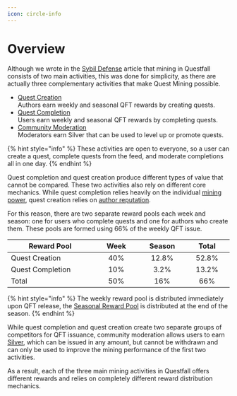 ```yaml
---
icon: circle-info
---
```


# Overview

Although we wrote in the [Sybil Defense](../overview/sybil-defence.md) article that mining in Questfall consists of two main activities, this was done for simplicity, as there are actually three complementary activities that make Quest Mining possible.

* [Quest Creation](quest-creation-10/)\
  Authors earn weekly and seasonal QFT rewards by creating quests.
* [Quest Completion](quest-completion-40/)\
  Users earn weekly and seasonal QFT rewards by completing quests.
* [Community Moderation](community-moderation/)\
  Moderators earn Silver that can be used to level up or promote quests.

{% hint style="info" %}
These activities are open to everyone, so a user can create a quest, complete quests from the feed, and moderate completions all in one day.
{% endhint %}

Quest completion and quest creation produce different types of value that cannot be compared. These two activities also rely on different core mechanics. While quest completion relies heavily on the individual [mining power](quest-completion-40/mining-power.md), quest creation relies on [author reputation](quest-creation-10/author-reputation.md).

For this reason, there are two separate reward pools each week and season: one for users who complete quests and one for authors who create them. These pools are formed using 66% of the weekly QFT issue.

<table><thead><tr><th width="187">Reward Pool</th><th width="96" align="center">Week</th><th width="88" align="center">Season</th><th width="90" align="center">Total</th></tr></thead><tbody><tr><td>Quest Creation</td><td align="center">40%</td><td align="center">12.8%</td><td align="center">52.8%</td></tr><tr><td>Quest Completion</td><td align="center">10%</td><td align="center">3.2%</td><td align="center">13.2%</td></tr><tr><td>Total</td><td align="center">50%</td><td align="center">16%</td><td align="center">66%</td></tr></tbody></table>

{% hint style="info" %}
The weekly reward pool is distributed immediately upon QFT release, the [Seasonal Reward Pool](seasons-16.md) is distributed at the end of the season.
{% endhint %}

While quest completion and quest creation create two separate groups of competitors for QFT issuance, community moderation allows users to earn [Silver](../assets/Silver-in-game.md), which can be issued in any amount, but cannot be withdrawn and can only be used to improve the mining performance of the first two activities.

As a result, each of the three main mining activities in Questfall offers different rewards and relies on completely different reward distribution mechanics.&#x20;
